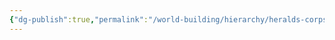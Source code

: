 ```yaml
---
{"dg-publish":true,"permalink":"/world-building/hierarchy/heralds-corps/factions/researchers/magic-innovators-faction/"}
---
```


